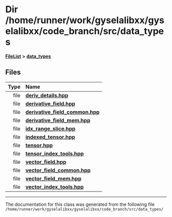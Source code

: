 

# Dir /home/runner/work/gyselalibxx/gyselalibxx/code\_branch/src/data\_types



[**FileList**](files.md) **>** [**data\_types**](dir_eaa769653453aaefd8cc10e98e9bb3eb.md)












## Files

| Type | Name |
| ---: | :--- |
| file | [**deriv\_details.hpp**](deriv__details_8hpp.md) <br> |
| file | [**derivative\_field.hpp**](derivative__field_8hpp.md) <br> |
| file | [**derivative\_field\_common.hpp**](derivative__field__common_8hpp.md) <br> |
| file | [**derivative\_field\_mem.hpp**](derivative__field__mem_8hpp.md) <br> |
| file | [**idx\_range\_slice.hpp**](idx__range__slice_8hpp.md) <br> |
| file | [**indexed\_tensor.hpp**](indexed__tensor_8hpp.md) <br> |
| file | [**tensor.hpp**](tensor_8hpp.md) <br> |
| file | [**tensor\_index\_tools.hpp**](tensor__index__tools_8hpp.md) <br> |
| file | [**vector\_field.hpp**](vector__field_8hpp.md) <br> |
| file | [**vector\_field\_common.hpp**](vector__field__common_8hpp.md) <br> |
| file | [**vector\_field\_mem.hpp**](vector__field__mem_8hpp.md) <br> |
| file | [**vector\_index\_tools.hpp**](vector__index__tools_8hpp.md) <br> |



























































------------------------------
The documentation for this class was generated from the following file `/home/runner/work/gyselalibxx/gyselalibxx/code_branch/src/data_types/`

